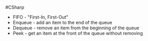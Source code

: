 #CSharp 

- FIFO - "First-In, First-Out"
- Enqueue - add an item to the end of the queue
- Dequeue - remove an item from the beginning of the queue
- Peek - get an item at the front of the queue without removing